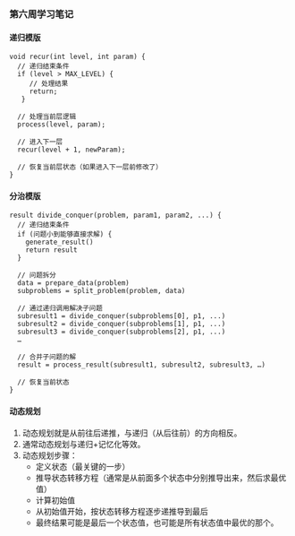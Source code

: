 ### 第六周学习笔记

#### 递归模版

```
void recur(int level, int param) {
  // 递归结束条件 
  if (level > MAX_LEVEL) {
     // 处理结果 
     return; 
   }
  
  // 处理当前层逻辑 
  process(level, param);
  
  // 进入下一层 
  recur(level + 1, newParam);
  
  // 恢复当前层状态（如果进入下一层前修改了） 
}
```

#### 分治模版

```
result divide_conquer(problem, param1, param2, ...) {
  // 递归结束条件 
  if (问题小到能够直接求解) {
    generate_result()
    return result
  }
  
  // 问题拆分 
  data = prepare_data(problem) 
  subproblems = split_problem(problem, data) 

  // 通过递归调用解决子问题 
  subresult1 = divide_conquer(subproblems[0], p1, ...) 
  subresult2 = divide_conquer(subproblems[1], p1, ...) 
  subresult3 = divide_conquer(subproblems[2], p1, ...) 
  … 

  // 合并子问题的解
  result = process_result(subresult1, subresult2, subresult3, …) 

  // 恢复当前状态
}
```

#### 动态规划
1. 动态规划就是从前往后递推，与递归（从后往前）的方向相反。
2. 通常动态规划与递归+记忆化等效。
3. 动态规划步骤：
	* 定义状态（最关键的一步）
	* 推导状态转移方程（通常是从前面多个状态中分别推导出来，然后求最优值）
	* 计算初始值
	* 从初始值开始，按状态转移方程逐步递推导到最后
	* 最终结果可能是最后一个状态值，也可能是所有状态值中最优的那个。









